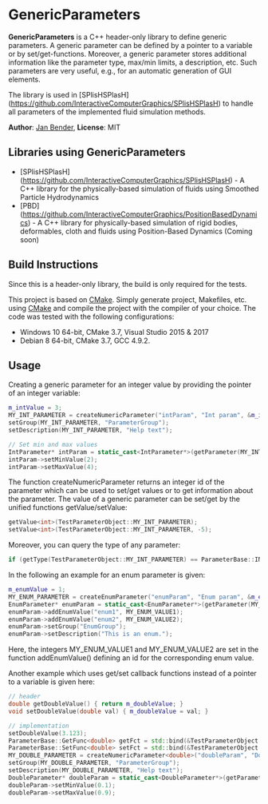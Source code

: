 # GenericParameters

**GenericParameters** is a C++ header-only library to define generic parameters. A generic parameter can be defined by a pointer to a variable or by set/get-functions. Moreover, a generic parameter stores additional information like the parameter type, max/min limits, a description, etc. Such parameters are very useful, e.g., for an automatic generation of GUI elements. 

The library is used in [SPlisHSPlasH] (https://github.com/InteractiveComputerGraphics/SPlisHSPlasH) to handle all parameters of the implemented fluid simulation methods. 

**Author**: [Jan Bender](http://www.interactive-graphics.de), **License**: MIT

## Libraries using GenericParameters
* [SPlisHSPlasH] (https://github.com/InteractiveComputerGraphics/SPlisHSPlasH) - A C++ library for the physically-based simulation of fluids using Smoothed Particle Hydrodynamics 
* [PBD] (https://github.com/InteractiveComputerGraphics/PositionBasedDynamics) - A C++ library for physically-based simulation of rigid bodies, deformables, cloth and fluids using Position-Based Dynamics (Coming soon)


## Build Instructions

Since this is a header-only library, the build is only required for the tests. 

This project is based on [CMake](https://cmake.org/). Simply generate project, Makefiles, etc. using [CMake](https://cmake.org/) and compile the project with the compiler of your choice. The code was tested with the following configurations:
- Windows 10 64-bit, CMake 3.7, Visual Studio 2015 & 2017
- Debian 8 64-bit, CMake 3.7, GCC 4.9.2.

## Usage
Creating a generic parameter for an integer value by providing the pointer of an integer variable:
```c++
m_intValue = 3;
MY_INT_PARAMETER = createNumericParameter("intParam", "Int param", &m_intValue);
setGroup(MY_INT_PARAMETER, "ParameterGroup");
setDescription(MY_INT_PARAMETER, "Help text");

// Set min and max values
IntParameter* intParam = static_cast<IntParameter*>(getParameter(MY_INT_PARAMETER));
intParam->setMinValue(2);
intParam->setMaxValue(4);
```
The function createNumericParameter returns an integer id of the parameter which can be used to set/get values or to get information about the parameter.
The value of a generic parameter can be set/get by the unified functions getValue/setValue:
```c++
getValue<int>(TestParameterObject::MY_INT_PARAMETER);
setValue<int>(TestParameterObject::MY_INT_PARAMETER, -5);
```
Moreover, you can query the type of any parameter:
```c++
if (getType(TestParameterObject::MY_INT_PARAMETER) == ParameterBase::INT32)
```

In the following an example for an enum parameter is given:
```c++
m_enumValue = 1;
MY_ENUM_PARAMETER = createEnumParameter("enumParam", "Enum param", &m_enumValue);
EnumParameter* enumParam = static_cast<EnumParameter*>(getParameter(MY_ENUM_PARAMETER));
enumParam->addEnumValue("enum1", MY_ENUM_VALUE1);
enumParam->addEnumValue("enum2", MY_ENUM_VALUE2);
enumParam->setGroup("EnumGroup");
enumParam->setDescription("This is an enum.");
```	
Here, the integers MY_ENUM_VALUE1 and MY_ENUM_VALUE2 are set in the function addEnumValue() defining an id for the corresponding enum value.

Another example which uses get/set callback functions instead of a pointer to a variable is given here:
```c++
// header
double getDoubleValue() { return m_doubleValue; }
void setDoubleValue(double val) { m_doubleValue = val; }
```
```c++
// implementation
setDoubleValue(3.123);
ParameterBase::GetFunc<double> getFct = std::bind(&TestParameterObject::getDoubleValue, this);
ParameterBase::SetFunc<double> setFct = std::bind(&TestParameterObject::setDoubleValue, this, std::placeholders::_1);
MY_DOUBLE_PARAMETER = createNumericParameter<double>("doubleParam", "Double param", getFct, setFct);
setGroup(MY_DOUBLE_PARAMETER, "ParameterGroup");
setDescription(MY_DOUBLE_PARAMETER, "Help text");
DoubleParameter* doubleParam = static_cast<DoubleParameter*>(getParameter(MY_DOUBLE_PARAMETER));
doubleParam->setMinValue(0.1);
doubleParam->setMaxValue(0.9);
```	

